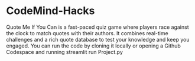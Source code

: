 # CodeMind-Hacks
Quote Me If You Can is a fast-paced quiz game where players race against the clock to match quotes with their authors. It combines real-time challenges and a rich quote database to test your knowledge and keep you engaged. You can run the code by cloning it locally or opening a Github Codespace and running streamlit run Project.py
